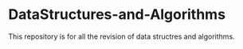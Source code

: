 # DataStructures-and-Algorithms
This repository is for all the revision of data structres and algorithms. 
